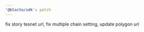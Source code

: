 ```yaml
---
'@blocto/sdk': patch
---
```


fix story tesnet url, fix multiple chain setting, update polygon url  

